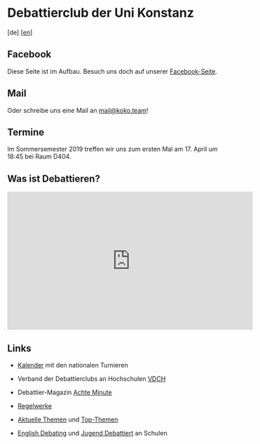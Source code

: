 # Debattierclub der Uni Konstanz

\[de\] [\[en\]](en)

## Facebook

Diese Seite ist im Aufbau. Besuch uns doch auf unserer [Facebook-Seite](https://www.facebook.com/KonstanzerKontroverse/). 

## Mail

Oder schreibe uns eine Mail an [mail@koko.team](mailto:mail@koko.team)!

## Termine

Im Sommersemester 2019 treffen wir uns zum ersten Mal am 17. April um 18:45 bei Raum D404.

## Was ist Debattieren? 

<iframe width="560" height="315" src="https://www.youtube-nocookie.com/embed/PT7QbzLYGBg" frameborder="0" allow="accelerometer; autoplay; encrypted-media; gyroscope; picture-in-picture" allowfullscreen></iframe>

## Links

* [Kalender](http://www.achteminute.de/events/national/) mit den nationalen Turnieren

* Verband der Debattierclubs an Hochschulen [VDCH](http://www.vdch.de/)

* Debattier-Magazin [Achte Minute](https://achteminute.de)

* [Regelwerke](https://www.streitkultur.net/debatte/#regeln)

* [Aktuelle Themen](http://hellomotions.com/) und [Top-Themen](http://archive.idebate.org/view/top_100_debates)

* [English Debating](http://schoolsdebate.de/) und [Jugend Debattiert](https://www.jugend-debattiert.de/) an Schulen
